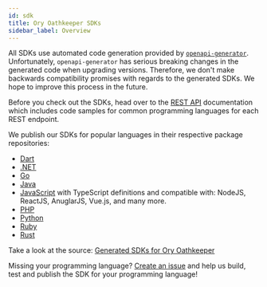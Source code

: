 ```yaml
---
id: sdk
title: Ory Oathkeeper SDKs
sidebar_label: Overview
---
```


All SDKs use automated code generation provided by
[`openapi-generator`](https://github.com/OpenAPITools/openapi-generator).
Unfortunately, `openapi-generator` has serious breaking changes in the generated
code when upgrading versions. Therefore, we don't make backwards compatibility
promises with regards to the generated SDKs. We hope to improve this process in
the future.

Before you check out the SDKs, head over to the [REST API](reference/api.mdx)
documentation which includes code samples for common programming languages for
each REST endpoint.

We publish our SDKs for popular languages in their respective package
repositories:

- [Dart](https://pub.dev/packages/ory_oathkeeper_client)
- [.NET](https://www.nuget.org/packages/Ory.Oathkeeper.Client/)
- [Go](https://github.com/ory/oathkeeper-client-go)
- [Java](https://search.maven.org/artifact/sh.ory.oathkeeper/oathkeeper-client)
- [JavaScript](https://www.npmjs.com/package/@ory/oathkeeper-client) with
  TypeScript definitions and compatible with: NodeJS, ReactJS, AnuglarJS,
  Vue.js, and many more.
- [PHP](https://packagist.org/packages/ory/oathkeeper-client)
- [Python](https://pypi.org/project/ory-oathkeeper-client/)
- [Ruby](https://rubygems.org/gems/ory-oathkeeper-client)
- [Rust](https://crates.io/crates/ory-oathkeeper-client)

Take a look at the source:
[Generated SDKs for Ory Oathkeeper](https://github.com/ory/sdk/tree/master/clients/oathkeeper/)

Missing your programming language?
[Create an issue](https://github.com/ory/oathkeeper/issues) and help us build,
test and publish the SDK for your programming language!
